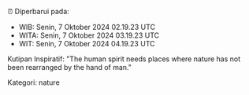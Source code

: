 ⏰ Diperbarui pada:
- WIB: Senin, 7 Oktober 2024 02.19.23 UTC
- WITA: Senin, 7 Oktober 2024 03.19.23 UTC
- WIT: Senin, 7 Oktober 2024 04.19.23 UTC

Kutipan Inspiratif:
"The human spirit needs places where nature has not been rearranged by the hand of man."


Kategori: nature


